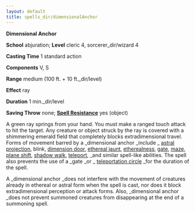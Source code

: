 ```yaml
---
layout: default
title: spells_dir/dimensionalAnchor
---
```

 **Dimensional Anchor**

**School** abjuration; **Level** cleric 4, sorcerer_dir/wizard 4

**Casting Time** 1 standard action

**Components** V, S

**Range** medium (100 ft. + 10 ft._dir/level)

**Effect** ray

**Duration** 1 min._dir/level

**Saving Throw** none; **[Spell Resistance](../glossary#_spell-resistance)** yes (object)

A green ray springs from your hand. You must make a ranged touch attack to hit the target. Any creature or object struck by the ray is covered with a shimmering emerald field that completely blocks extradimensional travel. Forms of movement barred by a _dimensional anchor _include _ [astral projection](astralProjection#_astral-projection), blink, [dimension door](dimensionDoor#_dimension-door), [ethereal jaunt](etherealJaunt#_ethereal-jaunt), [etherealness](etherealness#_etherealness), [gate](gate#_gate), [maze](maze#_maze), [plane shift](planeShift#_plane-shift), [shadow walk](shadowWalk#_shadow-walk), [teleport](teleport#_teleport), _and similar spell-like abilities. The spell also prevents the use of a _gate _or _ [teleportation circle](teleportationCircle#_teleportation-circle) _for the duration of the spell.

A _dimensional anchor _does not interfere with the movement of creatures already in ethereal or astral form when the spell is cast, nor does it block extradimensional perception or attack forms. Also, _dimensional anchor _does not prevent summoned creatures from disappearing at the end of a summoning spell.

